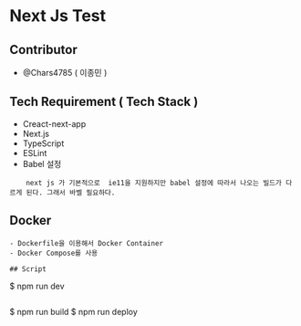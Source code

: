 # Next Js Test
## Contributor
- @Chars4785 ( 이종민 )

## Tech Requirement ( Tech Stack )
- Creact-next-app
- Next.js
- TypeScript
- ESLint
- Babel 설정

```
    next js 가 기본적으로  ie11을 지원하지만 babel 설정에 따라서 나오는 빌드가 다르게 된다. 그래서 바벨 필요하다. 
```

## Docker
```
- Dockerfile을 이용해서 Docker Container
- Docker Compose를 사용

## Script
```
$ npm run dev
```

```
$ npm run build
$ npm run deploy
```

